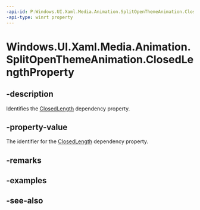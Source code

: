 ```yaml
---
-api-id: P:Windows.UI.Xaml.Media.Animation.SplitOpenThemeAnimation.ClosedLengthProperty
-api-type: winrt property
---
```


<!-- Property syntax
public Windows.UI.Xaml.DependencyProperty ClosedLengthProperty { get; }
-->

# Windows.UI.Xaml.Media.Animation.SplitOpenThemeAnimation.ClosedLengthProperty

## -description
Identifies the [ClosedLength](splitopenthemeanimation_closedlength.md) dependency property.



## -property-value
The identifier for the [ClosedLength](splitopenthemeanimation_closedlength.md) dependency property.

## -remarks

## -examples

## -see-also
